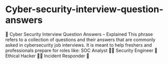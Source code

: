 # Cyber-security-interview-question-answers
 🔐 Cyber Security Interview Question Answers – Explained This phrase refers to a collection of questions and their answers that are commonly asked in cybersecurity job interviews. It is meant to help freshers and professionals prepare for roles like:  SOC Analyst 👩‍💻  Security Engineer 🔧  Ethical Hacker 🧑‍💻  Incident Responder 🚨
